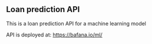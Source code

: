 ## Loan prediction API
This is a loan prediction API for a machine learning model

API is deployed at: https://bafana.io/ml/
